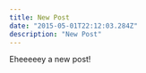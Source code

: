 ```yaml
---
title: New Post
date: "2015-05-01T22:12:03.284Z"
description: "New Post"
---
```


Eheeeeey a new post!